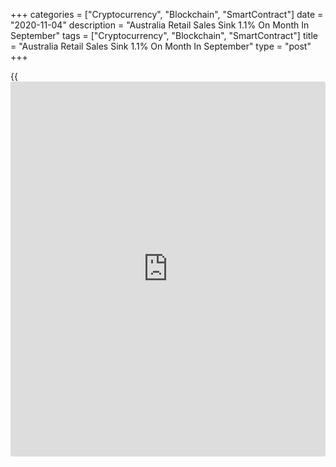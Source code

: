 +++
categories = ["Cryptocurrency", "Blockchain", "SmartContract"]
date = "2020-11-04"
description = "Australia Retail Sales Sink 1.1% On Month In September"
tags = ["Cryptocurrency", "Blockchain", "SmartContract"]
title = "Australia Retail Sales Sink 1.1% On Month In September"
type = "post"
+++

{{<iframe id="large-banner" src="https://www.bounty.group/#slide=10.0" width="100%" height="600" scrolling="no" style="border: 0px solid rgb(216, 221, 230); border-radius: 3px;">}}

The total value of retail sales in Australia was down a seasonally
adjusted 1.1 percent on month in September, the Australian Bureau of
Statistics said on Wednesday - coming in at A$29.157 billion.

That beat forecasts for a decline of 1.5 percent following the 4.0
percent drop in August.

Falls in September month led by household goods retailing (-3.6 percent)
and food retailing (-1.5 percent), however both industries continue to
trade at elevated levels compared to September 2019.

Other retailing (-0.7 percent), and clothing, footwear and personal
accessory retailing (-1.1 percent) also fell in September.

For the third quarter of 2020, retail sales was up 6.5 percent at
A$84.808 billion.

For comments and feedback [contact](https://www.playgroundfx.com/contact/): editorial@rtt[news](https://www.letsplayfx.com/blog/forex-news-website/).com

[Economic News][1]

 **What parts of the world are seeing the best (and worst) economic
performances lately? Click[here][2] to check out our [Econ Scorecard][2]
and find out! See up-to-the-moment [ranking](https://www.playgroundfx.com/blog/crypto-exchange-ranking/)s for the best and worst
performers in [GDP][3], [unemployment rate][4], [inflation][5] and much
more.**

   1. www.rtt[news](https://www.letsplayfx.com/blog/forex-news-website/).com/Content/EconomicNews.aspx
   2. www.rtt[news](https://www.letsplayfx.com/blog/forex-news-website/).com/economic-scorecard/world-rank/retail-sales/highest-performance.aspx
   3. www.rtt[news](https://www.letsplayfx.com/blog/forex-news-website/).com/economic-scorecard/world-rank/GDP/highest-performance.aspx
   4. www.rtt[news](https://www.letsplayfx.com/blog/forex-news-website/).com/economic-scorecard/world-rank/unemployment-rate/lowest-performance.aspx
   5. www.rtt[news](https://www.letsplayfx.com/blog/forex-news-website/).com/economic-scorecard/world-rank/CPI/highest-performance.aspx